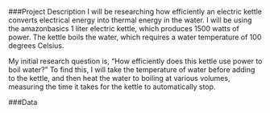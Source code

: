 ###Project Description
I will be researching how efficiently an electric kettle converts electrical energy into thermal energy in the water. I will be using the amazonbasics 1 liter electric kettle, which produces 1500 watts of power. The kettle boils the water, which requires a water temperature of 100 degrees Celsius.

My initial research question is, “How efficiently does this kettle use power to boil water?” To find this, I will take the temperature of water before adding to the kettle, and then heat the water to boiling at various volumes, measuring the time it takes for the kettle to automatically stop.

###Data

